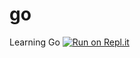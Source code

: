 # go
Learning Go
[![Run on Repl.it](https://repl.it/badge/github/sweatwork/go)](https://repl.it/github/sweatwork/go)

